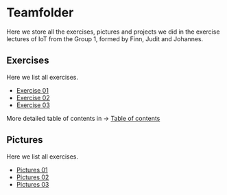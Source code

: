 # Teamfolder

Here we store all the exercises, pictures and projects we did in the exercise lectures of IoT from the Group 1, formed by Finn, Judit and Johannes.

## Exercises

Here we list all exercises.

- [Exercise 01](/Teamfolder/Group1/exercises/exercise01/README.md)
- [Exercise 02](/Teamfolder/Group1/exercises/exercise02/README.md)
- [Exercise 03](/Teamfolder/Group1/exercises/exercise03/README.md)

More detailed table of contents in -> [Table of contents](/Teamfolder/Group1/exercises/README.md)


## Pictures

Here we list all exercises.

- [Pictures 01](/Teamfolder/Group1/pictures/exercise01)
- [Pictures 02](/Teamfolder/Group1/pictures/exercise02)
- [Pictures 03](/Teamfolder/Group1/pictures/exercise03)